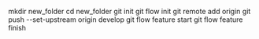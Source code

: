 mkdir new_folder
cd new_folder
git init
git flow init
git remote add origin <URL> 
git push --set-upstream origin develop
git flow feature start <NAME>
git flow feature finish <NAME>